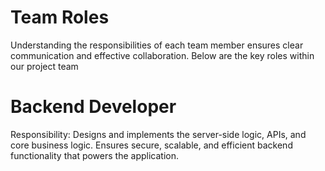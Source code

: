 # Team Roles
Understanding the responsibilities of each team member ensures clear communication and effective collaboration. Below are the key roles within our project team
# Backend Developer
Responsibility:
Designs and implements the server-side logic, APIs, and core business logic. Ensures secure, scalable, and efficient backend functionality that powers the application.
